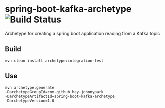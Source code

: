 # spring-boot-kafka-archetype  ![Build Status](https://travis-ci.org/hey-johnnypark/spring-boot-kafka-archetype.svg?branch=master)
Archetype for creating a spring boot application reading from a Kafka topic

## Build

```mvn clean install archetype:integration-test```

## Use

```
mvn archetype:generate 
-DarchetypeGroupId=com.github.hey-johnnypark 
-DarchetypeArtifactId=spring-boot-kafka-archetype 
-DarchetypeVersion=1.0
```
